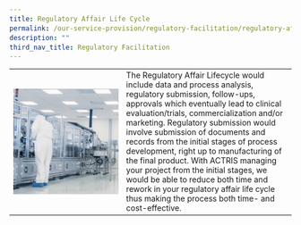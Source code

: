 ```yaml
---
title: Regulatory Affair Life Cycle
permalink: /our-service-provision/regulatory-facilitation/regulatory-affair-life-cycle/
description: ""
third_nav_title: Regulatory Facilitation
---
```

<table>
	<tbody>
		<tr>
			<td style="width:40%">
				<img src="/images/Our%20Service%20Provision/shutterstock_1268263936.jpg" align="right">
			</td>
			<td style="width:60%">
The Regulatory Affair Lifecycle would include data and process analysis, regulatory submission, follow-ups, approvals which eventually lead to clinical evaluation/trials, commercialization and/or marketing. Regulatory submission would involve submission of documents and records from the initial stages of process development, right up to manufacturing of the final product. With ACTRIS managing your project from the initial stages, we would be able to reduce both time and rework in your regulatory affair life cycle thus making the process both time- and cost-effective.
			</td>
		</tr>
	</tbody>
	</table>